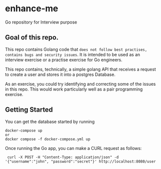 # enhance-me
Go repository for Interview purpose


## Goal of this repo.
This repo contains Golang code that `does not follow best practises, contains bugs and security issues`. It is intended to be used as an interview exercise or a practise exercise for Go engineers.

This repo contains, technically, a simple golang API that receives a request to create a user and stores it into a postgres Database.

As an exercise, you could try identifying and correcting some of the issues in this repo. This would work particularly well as a pair programming exercise.


## Getting Started
You can get the database started by running 
```curl
docker-compose up 
or 
docker compose -f docker-compose.yml up
```

Once running the Go app, you can make a CURL request as follows:

```curl
 curl -X POST -H "Content-Type: application/json" -d '{"username":"john", "password":"secret"}' http://localhost:8080/user
```

